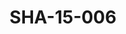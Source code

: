 ---
pid: SHA-15-006
title: SHA-15-006
language: ar
original_label: 
rights: شرحبيل احمد
location_of_original: شرحبيل احمد
photographer_or_studio: 
scanned_from: photograph 12.2 by 16.4
_date: '1962'
location: أثيوبيا، اديس ابابا
description: " شرحبيل احمد والفنانين السودانيين والاثيوبيين وموظفين من السفارة السوداني"
additional_notes: 
permission_display: 'yes'
on_server: 'no'
on_website: 'no'
permalink: /photopages/ar/SHA-15-006.html
layout: photo-page
---